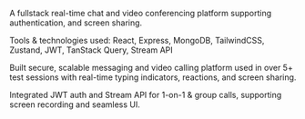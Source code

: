 A fullstack real-time chat and video conferencing platform supporting authentication, and screen sharing.

Tools & technologies used: React, Express, MongoDB, TailwindCSS, Zustand, JWT, TanStack Query, Stream API

Built secure, scalable messaging and video calling platform used in over 5+ test sessions with real-time typing indicators, reactions, and screen sharing.

Integrated JWT auth and Stream API for 1-on-1 & group calls, supporting screen recording and seamless UI.
